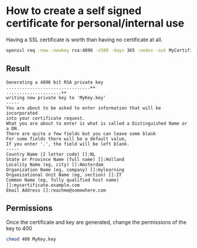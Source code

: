 # How to create a self signed certificate for personal/internal use

Having a SSL certificate is worth than having no certificate at all.

```sh
openssl req -new -newkey rsa:4096 -x509 -days 365 -nodes -out MyCertificate.crt -keyout MyKey.key
```

## Result

```
Generating a 4096 bit RSA private key
................................++
.....................++
writing new private key to 'MyKey.key'
-----
You are about to be asked to enter information that will be incorporated
into your certificate request.
What you are about to enter is what is called a Distinguished Name or a DN.
There are quite a few fields but you can leave some blank
For some fields there will be a default value,
If you enter '.', the field will be left blank.
-----
Country Name (2 letter code) []:NL
State or Province Name (full name) []:Holland
Locality Name (eg, city) []:Amsterdam
Organization Name (eg, company) []:mylearning
Organizational Unit Name (eg, section) []:IT
Common Name (eg, fully qualified host name) []:mycertificate.example.com
Email Address []:reachme@somewhere.com
```

## Permissions

Once the certificate and key are generated, change the permissions of the key to 400
```sh
chmod 400 MyKey.key
```
